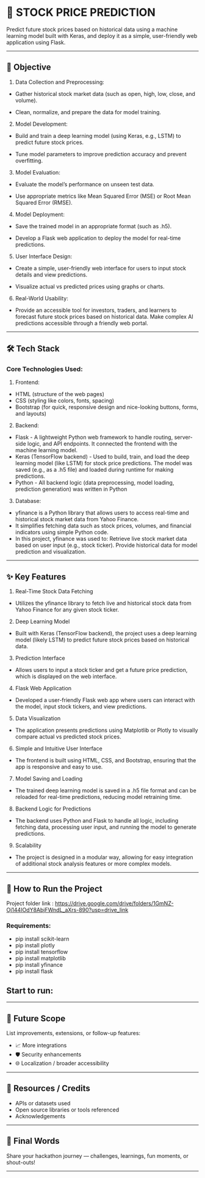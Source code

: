 # 🚀 STOCK PRICE PREDICTION
Predict future stock prices based on historical data using a machine learning model built with Keras, and deploy it as a simple, user-friendly web application using Flask.

---
## 🎯 Objective

1. Data Collection and Preprocessing:

* Gather historical stock market data (such as open, high, low, close, and volume).

* Clean, normalize, and prepare the data for model training.

2. Model Development:

* Build and train a deep learning model (using Keras, e.g., LSTM) to predict future stock prices.

* Tune model parameters to improve prediction accuracy and prevent overfitting.

3. Model Evaluation:

* Evaluate the model’s performance on unseen test data.

* Use appropriate metrics like Mean Squared Error (MSE) or Root Mean Squared Error (RMSE).

4. Model Deployment:

* Save the trained model in an appropriate format (such as .h5).

* Develop a Flask web application to deploy the model for real-time predictions.

5. User Interface Design:

* Create a simple, user-friendly web interface for users to input stock details and view predictions.

* Visualize actual vs predicted prices using graphs or charts.

6. Real-World Usability:

* Provide an accessible tool for investors, traders, and learners to forecast future stock prices based on historical data.
Make complex AI predictions accessible through a friendly web portal.

---

## 🛠️ Tech Stack

### Core Technologies Used:
1. Frontend:
  * HTML (structure of the web pages)
  * CSS (styling like colors, fonts, spacing)
  * Bootstrap (for quick, responsive design and nice-looking buttons, forms, and layouts)
2. Backend:
  * Flask - A lightweight Python web framework to handle routing, server-side logic, and API endpoints. It connected the frontend with the machine learning model.
  * Keras (TensorFlow backend) - Used to build, train, and load the deep learning model (like LSTM) for stock price predictions. The model was saved (e.g., as a .h5 file) and loaded during runtime for making predictions.
  * Python - All backend logic (data preprocessing, model loading, prediction generation) was written in Python
3. Database:
  * yfinance is a Python library that allows users to access real-time and historical stock market data from Yahoo Finance.
  * It simplifies fetching data such as stock prices, volumes, and financial indicators using simple Python code.
  * In this project, yfinance was used to: Retrieve live stock market data based on user input (e.g., stock ticker). Provide historical data for model prediction and visualization.
---
## ✨ Key Features
1. Real-Time Stock Data Fetching
  * Utilizes the yfinance library to fetch live and historical stock data from Yahoo Finance for any given stock ticker.
2. Deep Learning Model
  * Built with Keras (TensorFlow backend), the project uses a deep learning model (likely LSTM) to predict future stock prices based on historical data.
3. Prediction Interface
  * Allows users to input a stock ticker and get a future price prediction, which is displayed on the web interface.
4. Flask Web Application
  * Developed a user-friendly Flask web app where users can interact with the model, input stock tickers, and view predictions.
5. Data Visualization
  * The application presents predictions using Matplotlib or Plotly to visually compare actual vs predicted stock prices.
6. Simple and Intuitive User Interface
  * The frontend is built using HTML, CSS, and Bootstrap, ensuring that the app is responsive and easy to use.
7. Model Saving and Loading
  * The trained deep learning model is saved in a .h5 file format and can be reloaded for real-time predictions, reducing model retraining time.
8. Backend Logic for Predictions
  * The backend uses Python and Flask to handle all logic, including fetching data, processing user input, and running the model to generate predictions.
9. Scalability
  * The project is designed in a modular way, allowing for easy integration of additional stock analysis features or more complex models.
    
---

## 🧪 How to Run the Project
Project folder link : https://drive.google.com/drive/folders/1GmNZ-Oj144IOdY8AbjFWndL_aXrs-890?usp=drive_link
### Requirements:
- pip install scikit-learn
- pip install plotly
- pip install tensorflow
- pip install matplotlib
- pip install yfinance
- pip install flask
## Start to run:

---

## 🧬 Future Scope

List improvements, extensions, or follow-up features:

- 📈 More integrations  
- 🛡️ Security enhancements  
- 🌐 Localization / broader accessibility  

---

## 📎 Resources / Credits

- APIs or datasets used  
- Open source libraries or tools referenced  
- Acknowledgements  

---

## 🏁 Final Words

Share your hackathon journey — challenges, learnings, fun moments, or shout-outs!

---
